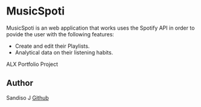 # MusicSpoti
MusicSpoti is an web application that works uses the Spotify API in order to povide the user with the following features:
* Create and edit their Playlists.
* Analytical data on their listening habits.

ALX Portfolio Project

## Author
Sandiso J [Github](https://github.com/Sand1818)
